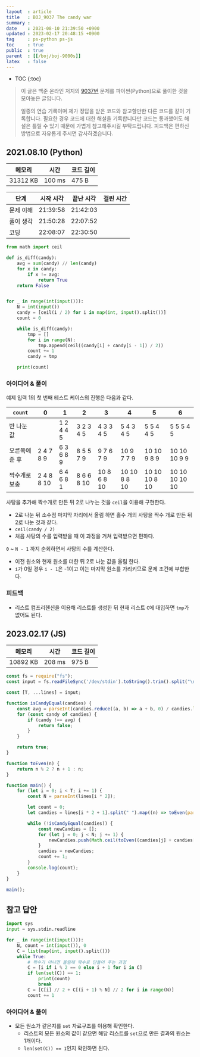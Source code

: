 ```yaml
---
layout  : article
title   : BOJ_9037 The candy war
summary : 
date    : 2021-08-10 21:39:50 +0900
updated : 2023-02-17 20:48:15 +0900
tag     : ps-python ps-js
toc     : true
public  : true
parent  : [[/boj/boj-9000s]]
latex   : false
---
```

* TOC
{:toc}

> 이 글은 백준 온라인 저지의 [9037번](https://www.acmicpc.net/problem/9037) 문제를 파이썬(Python)으로 풀이한 것을 모아놓은 글입니다.
>
> 일종의 연습 기록이며 제가 정답을 받은 코드와 참고할만한 다른 코드를 같이 기록합니다. 필요한 경우 코드에 대한 해설을 기록합니다만 코드는 통과했어도 해설은 틀릴 수 있기 때문에 가볍게 참고해주시길 부탁드립니다. 피드백은 편하신 방법으로 자유롭게 주시면 감사하겠습니다.

## 2021.08.10 (Python)

| 메모리    | 시간   | 코드 길이 |
| --------- | -----  | --------- |
| 31312 KB  | 100 ms | 475 B     |

| 단계      | 시작 시각 | 끝난 시각 | 걸린 시간 |
| --------- | --------- | --------- | --------- |
| 문제 이해 | 21:39:58  | 21:42:03  |           |
| 풀이 생각 | 21:50:28  | 22:07:52  |           |
| 코딩      | 22:08:07  | 22:30:50  |           |

```python
from math import ceil

def is_diff(candy):
    avg = sum(candy) // len(candy)
    for x in candy:
        if x != avg:
            return True
    return False


for _ in range(int(input())):
    N = int(input())
    candy = [ceil(i / 2) for i in map(int, input().split())]
    count = 0

    while is_diff(candy):
        tmp = []
        for i in range(N):
            tmp.append(ceil((candy[i] + candy[i - 1]) / 2))
        count += 1
        candy = tmp

    print(count)
```

### 아이디어 & 풀이

예제 입력 1의 첫 번째 테스트 케이스의 진행은 다음과 같다.

| `count`        | 0          | 1         | 2          | 3           | 4            | 5             | 6              |
| -------------- | ---------- | --------- | ---------  | ----------- | ------------ | ------------- | -------------- |
| 반 나눈 값     |            | 1 2 4 4 5 | 3 2 3 4 5  | 4 3 3 4 5   | 5 4 3 4 5    | 5 5 4 4 5     | 5 5 5 4 5      |
| 오른쪽에 준 후 | 2 4 7 8 9  | 6 3 6 8 9 | 8 5 5 7 9  | 9 7 6 7 9   | 10 9 7 7 9   | 10 10 9 8 9   | 10 10 10 9 9   |
| 짝수개로 보충  | 2 4 8 8 10 | 6 4 6 8 1 | 8 6 6 8 10 | 10 8 6 8 10 | 10 10 8 8 10 | 10 10 10 8 10 | 10 10 10 10 10 |

사탕을 추가해 짝수개로 만든 뒤 2로 나누는 것을 `ceil`을 이용해 구현한다.

* 2로 나눈 뒤 소수점 마지막 자리에서 올림 하면 홀수 개의 사탕을 짝수 개로 만든 뒤 2로 나눈 것과 같다.
* `ceil(candy / 2)`
* 처음 사탕의 수를 입력받을 때 이 과정을 거쳐 입력받으면 편하다.

`0` ~ `N - 1` 까지 순회하면서 사탕의 수를 계산한다.

* 이전 원소와 현재 원소를 더한 뒤 2로 나눈 값을 올림 한다.
* `i`가 0일 경우 `i - 1`은 -1이고 이는 마지막 원소를 가리키므로 문제 조건에 부합한다.

### 피드백

* 리스트 컴프리헨션을 이용해 리스트를 생성한 뒤 현재 리스트 `C`에 대입하면 `tmp`가 없어도 된다.

## 2023.02.17 (JS)

| 메모리    | 시간   | 코드 길이 |
| --------- | -----  | --------- |
| 10892 KB  | 208 ms | 975 B     |

```js
const fs = require("fs");
const input = fs.readFileSync('/dev/stdin').toString().trim().split("\n");

const [T, ...lines] = input;

function isCandyEqual(candies) {
    const avg = parseInt(candies.reduce((a, b) => a + b, 0) / candies.length);
    for (const candy of candies) {
        if (candy !== avg) {
            return false;
        }
    }

    return true;
}

function toEven(n) {
    return n % 2 ? n + 1 : n;
}

function main() {
    for (let i = 0; i < T; i += 1) {
        const N = parseInt(lines[i * 2]);

        let count = 0;
        let candies = lines[i * 2 + 1].split(" ").map((n) => toEven(parseInt(n)));

        while (!isCandyEqual(candies)) {
            const newCandies = [];
            for (let j = 0; j < N; j += 1) {
                newCandies.push(Math.ceil(toEven((candies[j] + candies[(j - 1 + N) % N]) / 2)));
            }
            candies = newCandies;
            count += 1;
        }
        console.log(count);
    }
}

main();

```

## 참고 답안

```python
import sys
input = sys.stdin.readline

for _ in range(int(input())):
    N, count = int(input()), 0
    C = list(map(int, input().split()))
    while True:
        # 짝수가 아니면 올림해 짝수로 만들어 주는 과정
        C = [i if i % 2 == 0 else i + 1 for i in C]
        if len(set(C)) == 1:
            print(count)
            break
        C = [C[i] // 2 + C[(i + 1) % N] // 2 for i in range(N)]
        count += 1
```

### 아이디어 & 풀이

* 모든 원소가 같은지를 `set` 자료구조를 이용해 확인한다.
    * 리스트의 모든 원소의 값이 같으면 해당 리스트를 `set`으로 만든 결과의 원소는 1개이다.
    * `len(set(C)) == 1`인지 확인하면 된다.
